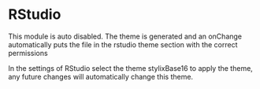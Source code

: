 # RStudio

This module is auto disabled. The theme is generated and an onChange automatically puts the file in the rstudio theme section with the correct permissions

In the settings of RStudio select the theme stylixBase16 to apply the theme, any future changes will automatically change this theme.
